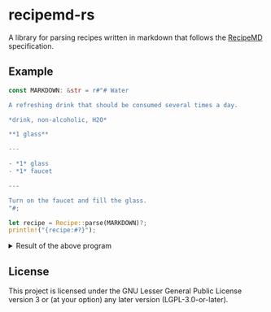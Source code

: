 # recipemd-rs

<!-- cargo-rdme start -->

A library for parsing recipes written in markdown that follows the
[RecipeMD](https://recipemd.org/) specification.

## Example

```rust
const MARKDOWN: &str = r#"# Water

A refreshing drink that should be consumed several times a day.

*drink, non-alcoholic, H2O*

**1 glass**

---

- *1* glass
- *1* faucet

---

Turn on the faucet and fill the glass.
"#;

let recipe = Recipe::parse(MARKDOWN)?;
println!("{recipe:#?}");
```
<details><summary>Result of the above program</summary>


```rust
```

(If it doesn't show up, visit the [docs](https://docs.rs/recipemd#example) instead)

</details>

<!-- cargo-rdme end -->

## License

This project is licensed under the GNU Lesser General Public License version 3 or (at your option) any later version (LGPL-3.0-or-later).
